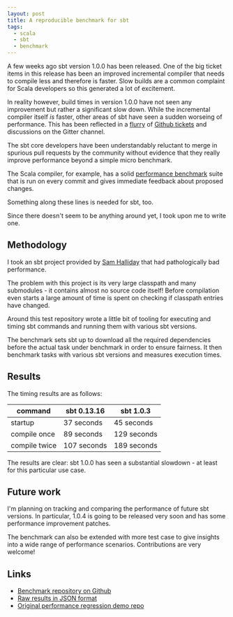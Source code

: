 ```yaml
---
layout: post
title: A reproducible benchmark for sbt
tags:
  - scala
  - sbt
  - benchmark
---
```


A few weeks ago sbt version 1.0.0 has been released. One of the big ticket
items in this release has been an improved incremental compiler that needs
to compile less and therefore is faster. Slow builds are a common complaint
for Scala developers so this generated a lot of excitement.

In reality however, build times in version 1.0.0 have not seen any improvement
but rather a significant slow down. While the incremental compiler itself
_is_ faster, other areas of sbt have seen a sudden worseing of performance.
This has been reflected in a [flurry](https://github.com/sbt/zinc/pull/452) of 
[Github tickets](https://github.com/sbt/zinc/pull/371) and discussions on the
Gitter channel.

The sbt core developers have been understandably reluctant to merge in spurious
pull requests by the community without evidence that they really improve
performance beyond a simple micro benchmark.

The Scala compiler, for example, has a solid [performance benchmark](https://developer.lightbend.com/blog/2017-06-12-faster-scala-compiler/#benchmarking) 
suite that is run on every commit and gives immediate feedback about proposed changes.

Something along these lines is needed for sbt, too.

Since there doesn't seem to be anything around yet, I took upon me to write 
one.

## Methodology

I took an sbt project provided by [Sam Halliday](https://github.com/fommil) that 
had pathologically bad performance.

The problem with this project is its very large classpath and many
submodules - it contains almost no source code itself!
Before compilation even starts a large amount of time is spent on checking
if classpath entries have changed.

Around this test repository wrote a little bit of tooling for executing and timing
sbt commands and running them with various sbt versions.

The benchmark sets sbt up to download all the required dependencies before the 
actual task under benchmark in order to ensure fairness. It then benchmark
tasks with various sbt versions and measures execution times.

## Results

The timing results are as follows:

|command|sbt 0.13.16|sbt 1.0.3|
|--- |--- |--- |
|startup|37 seconds|45 seconds|
|compile once |89 seconds|129 seconds|
|compile twice|107 seconds|189 seconds|

The results are clear: sbt 1.0.0 has seen a substantial slowdown - at
least for this particular use case.

## Future work

I'm planning on tracking and comparing the performance of future sbt versions.
In particular, 1.0.4 is going to be released very soon and has some performance
improvement patches.

The benchmark can also be extended with more test case to give insights into a
wide range of performance scenarios. Contributions are very welcome!

## Links

- [Benchmark repository on Github](https://github.com/leonardehrenfried/sbt-performance-benchmark)
- [Raw results in JSON format](https://github.com/leonardehrenfried/sbt-performance-benchmark/blob/master/reports/large-classpath-2017-11-10T23:09:08.604Z.json)
- [Original performance regression demo repo](https://github.com/cakesolutions/sbt-cake/tree/sbt-perf-regression)

